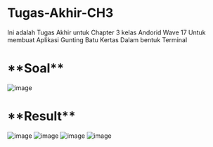 # Tugas-Akhir-CH3
Ini adalah Tugas Akhir untuk Chapter 3 kelas Andorid Wave 17
Untuk membuat Aplikasi Gunting Batu Kertas Dalam bentuk Terminal

<h1>**Soal**</h1> 

![image](https://user-images.githubusercontent.com/74137303/210126167-52d761b5-2e2f-4be5-b0ec-62a4135d697b.png)


<h1>**Result**</h1>

![image](https://user-images.githubusercontent.com/74137303/210126304-d2324cea-f229-4dd0-99b2-fca515cc19f5.png)
![image](https://user-images.githubusercontent.com/74137303/210126325-5229cb84-e3a4-451c-b50a-b3826249e6e6.png)
![image](https://user-images.githubusercontent.com/74137303/210126333-45b58903-b457-48ae-9f8f-7bd98e1e8b77.png)
![image](https://user-images.githubusercontent.com/74137303/210126341-981e0d83-ed6c-4d04-8134-18a348de2bf6.png)

